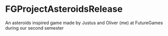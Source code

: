 # FGProjectAsteroidsRelease
An asteroids inspired game made by Justus and Oliver (me) at FutureGames during our second semester
